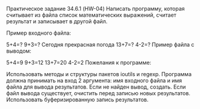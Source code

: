 Практическое задание 34.6.1 (HW-04)
Написать программу, которая считывает из файла список математических выражений, считает результат и записывает в другой файл.

Пример входного файла:

5+4=?
9+3=?
Сегодня прекрасная погода
13+7=?
4-2=?
Пример файла с выводом:

5+4=9
9+3=12
13+7=20
4-2=2
Пожелания к программе:

Использовать методы и структуры пакетов ioutils и regexp.
Программа должна принимать на вход 2 аргумента: имя входного файла и имя файла для вывода результатов.
Если не найден вывод, создать.
Если файл вывода существует, очистить перед записью новых результатов.
Использовать буферизированную запись результатов.
